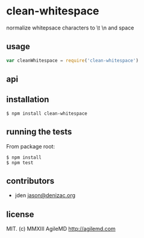 # clean-whitespace
normalize whitepsace characters to \t \n and space

## usage
```js
var cleanWhitespace = require('clean-whitespace')
```


## api


## installation

    $ npm install clean-whitespace


## running the tests

From package root:

    $ npm install
    $ npm test


## contributors

- jden <jason@denizac.org>


## license
MIT. (c) MMXIII AgileMD http://agilemd.com
